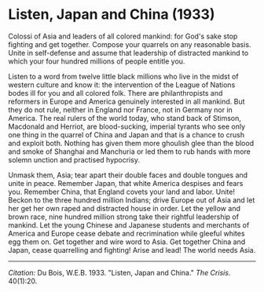 <!--
title:   Listen, Japan and China
author:  Du Bois, W.E.B.
journal: The Crisis
year:    1933
volume:  40
issue:   1
pages:   20
-->
# Listen, Japan and China (1933)

Colossi of Asia and leaders of all colored mankind: for God's sake stop fighting and get together. Compose your quarrels on any reasonable basis. Unite in self-defense and assume that leadership of distracted mankind to which your four hundred millions of people entitle you.

Listen to a word from twelve little black millions who live in the midst of western culture and know it: the intervention of the League of Nations bodes ill for you and all colored folk. There are philanthropists and reformers in Europe and America genuinely interested in all mankind. But they do not rule, neither in England nor France, not in Germany nor in America. The real rulers of the world today, who stand back of Stimson, Macdonald and Herriot, are blood-sucking, imperial tyrants who see only one thing in the quarrel of China and Japan and that is a chance to crush and exploit both. Nothing has given them more ghoulish glee than the blood and smoke of Shanghai and Manchuria or led them to rub hands with more solemn unction and practised hypocrisy.

Unmask them, Asia; tear apart their double faces and double tongues and unite in peace. Remember Japan, that white America despises and fears you. Remember China, that England covets your land and labor. Unite! Beckon to the three hundred million Indians; drive Europe out of Asia and let her get her own raped and distracted house in order. Let the yellow and brown race, nine hundred million strong take their rightful leadership of mankind. Let the young Chinese and Japanese students and merchants of America and Europe cease debate and recrimination while gleeful whites egg them on. Get together and wire word to Asia. Get together China and Japan, cease quarrelling and fighting! Arise and lead! The world needs Asia.

 _________________
*Citation:* Du Bois, W.E.B. 1933. "Listen, Japan and China." *The Crisis*. 40(1):20.